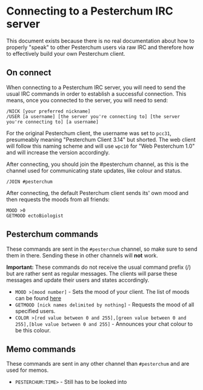 # Connecting to a Pesterchum IRC server

This document exists because there is no real documentation about how to properly "speak" to other Pesterchum users via raw IRC and therefore how to effectively build your own Pesterchum client.

## On connect

When connecting to a Pesterchum IRC server, you will need to send the usual IRC commands in order to establish a successful connection. This means, once you connected to the server, you will need to send:

```irc
/NICK [your preferred nickname]
/USER [a username] [the server you're connecting to] [the server you're connecting to] [a username]
```

For the original Pesterchum client, the username was set to `pcc31`, presumeably meaning "Pesterchum Client 3.14" but shorted. The web client will follow this naming scheme and will use `wpc10` for "Web Pesterchum 1.0" and will increase the version accordingly.

After connecting, you should join the #pesterchum channel, as this is the channel used for communicating state updates, like colour and status.

```irc
/JOIN #pesterchum
```

After connecting, the default Pesterchum client sends its' own mood and then requests the moods from all friends:

```irc
MOOD >0
GETMOOD ectoBiologist
```

## Pesterchum commands

These commands are sent in the `#pesterchum` channel, so make sure to send them in there. Sending these in other channels will **not** work.

**Important:** These commands do not receive the usual command prefix (/) but are rather sent as regular messages. The clients will parse these messages and update their users and states accordingly.

* `MOOD >[mood number]` - Sets the mood of your client. The list of moods can be found [here](./Moods.md)
* `GETMOOD [nick names delimited by nothing]` - Requests the mood of all specified users.
* `COLOR >[red value between 0 and 255],[green value between 0 and 255],[blue value between 0 and 255]` - Announces your chat colour to be this colour.

## Memo commands

These commands are sent in any other channel than `#pesterchum` and are used for memos.

* `PESTERCHUM:TIME>` - Still has to be looked into

